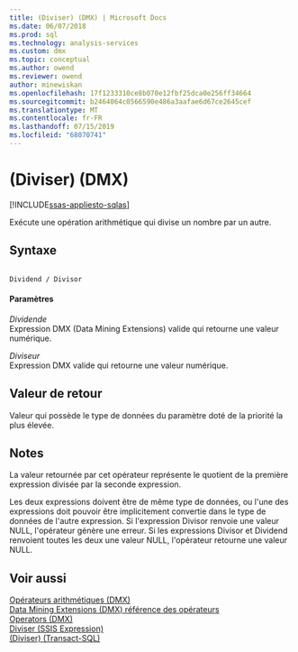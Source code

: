 ```yaml
---
title: (Diviser) (DMX) | Microsoft Docs
ms.date: 06/07/2018
ms.prod: sql
ms.technology: analysis-services
ms.custom: dmx
ms.topic: conceptual
ms.author: owend
ms.reviewer: owend
author: minewiskan
ms.openlocfilehash: 17f1233310ce8b070e12fbf25dca0e256ff34664
ms.sourcegitcommit: b2464064c0566590e486a3aafae6d67ce2645cef
ms.translationtype: MT
ms.contentlocale: fr-FR
ms.lasthandoff: 07/15/2019
ms.locfileid: "68070741"
---
```

# <a name="divide-dmx"></a>(Diviser) (DMX)
[!INCLUDE[ssas-appliesto-sqlas](../includes/ssas-appliesto-sqlas.md)]

  Exécute une opération arithmétique qui divise un nombre par un autre.  
  
## <a name="syntax"></a>Syntaxe  
  
```  
  
Dividend / Divisor  
```  
  
#### <a name="parameters"></a>Paramètres  
 *Dividende*  
 Expression DMX (Data Mining Extensions) valide qui retourne une valeur numérique.  
  
 *Diviseur*  
 Expression DMX valide qui retourne une valeur numérique.  
  
## <a name="return-value"></a>Valeur de retour  
 Valeur qui possède le type de données du paramètre doté de la priorité la plus élevée.  
  
## <a name="remarks"></a>Notes  
 La valeur retournée par cet opérateur représente le quotient de la première expression divisée par la seconde expression.  
  
 Les deux expressions doivent être de même type de données, ou l'une des expressions doit pouvoir être implicitement convertie dans le type de données de l'autre expression. Si l'expression Divisor renvoie une valeur NULL, l'opérateur génère une erreur. Si les expressions Divisor et Dividend renvoient toutes les deux une valeur NULL, l'opérateur retourne une valeur NULL.  
  
## <a name="see-also"></a>Voir aussi  
 [Opérateurs arithmétiques &#40;DMX&#41;](../dmx/operators-arithmetic.md)   
 [Data Mining Extensions &#40;DMX&#41; référence des opérateurs](../dmx/data-mining-extensions-dmx-operator-reference.md)   
 [Operators &#40;DMX&#41;](../dmx/operators-dmx.md)   
 [Diviser &#40;SSIS Expression&#41;](../integration-services/expressions/divide-ssis-expression.md)   
 [&#40;Diviser&#41; &#40;Transact-SQL&#41;](../t-sql/language-elements/divide-transact-sql.md)  
  
  
